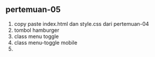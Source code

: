﻿## pertemuan-05
<ol>
<li>copy paste index.html dan style.css dari pertemuan-04</li>
<li>tombol hamburger</li>
<li>class menu toggle</li>
<li>class menu-toggle mobile<li>
</ol>